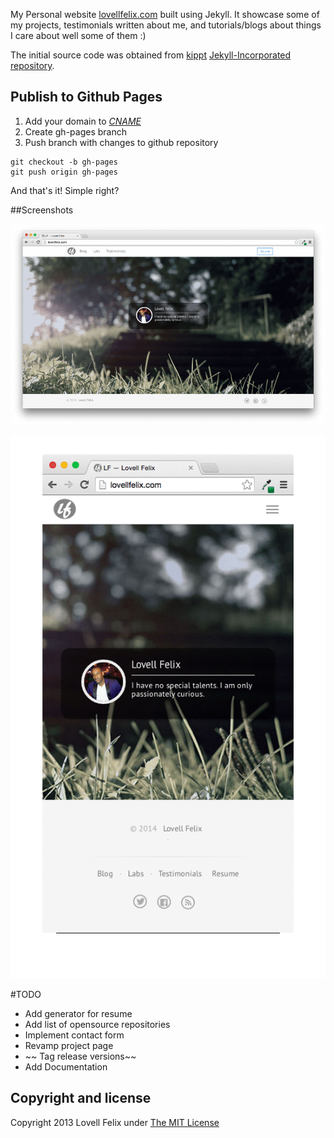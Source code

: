 
My Personal website [lovellfelix.com](http://lovellfelix.com) built using Jekyll. It showcase some of my projects, testimonials written about me, and tutorials/blogs about things I care about well some of them :)

The initial source code was obtained from [kippt](https://github.com/kippt) [Jekyll-Incorporated repository](https://github.com/kippt/jekyll-incorporated).

## Publish to Github Pages
1. Add your domain to [_CNAME_](CNAME)
2. Create gh-pages branch
3. Push branch with changes to github repository

```
git checkout -b gh-pages
git push origin gh-pages
```

And that's it! Simple right?

##Screenshots

![Modern layout](https://raw.githubusercontent.com/lovellfelix/lovellfelix.com/gh-pages/screenshots/Screenshots_animated.gif)

![Responsive layout](https://raw.githubusercontent.com/lovellfelix/lovellfelix.com/gh-pages/screenshots/Screenshots_animated_res.gif)

#TODO

* Add generator for resume
* Add list of opensource repositories
* Implement contact form
* Revamp project page
* ~~ Tag release versions~~
* Add Documentation

## Copyright and license

Copyright 2013 Lovell Felix under [The MIT License ](LICENSE)
